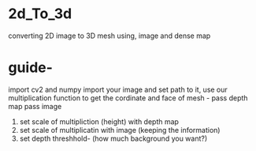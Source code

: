 # 2d_To_3d
converting 2D image to 3D mesh using, image and dense map


# guide- 
import cv2 and numpy 
import your image and set path to it, 
use our multiplication function to get the cordinate and face of mesh -
pass depth map
pass image
1. set scale of multipliction (height) with depth map
2. set scale of multiplicatin with image (keeping the information)
3. set depth threshhold- (how much background you want?)
